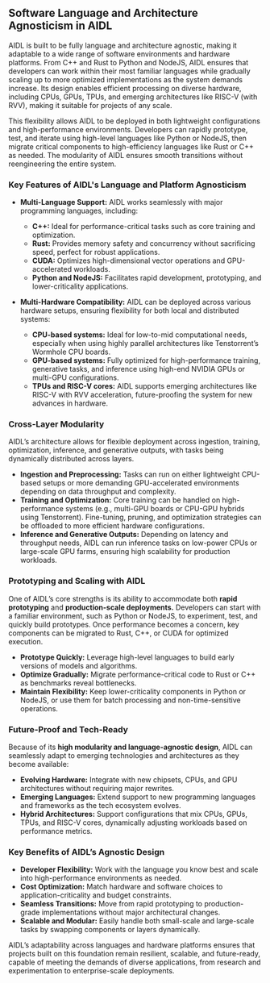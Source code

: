 
## Software Language and Architecture Agnosticism in AIDL

AIDL is built to be fully language and architecture agnostic, making it adaptable to a wide range of software environments and hardware platforms. From C++ and Rust to Python and NodeJS, AIDL ensures that developers can work within their most familiar languages while gradually scaling up to more optimized implementations as the system demands increase. Its design enables efficient processing on diverse hardware, including CPUs, GPUs, TPUs, and emerging architectures like RISC-V (with RVV), making it suitable for projects of any scale.

This flexibility allows AIDL to be deployed in both lightweight configurations and high-performance environments. Developers can rapidly prototype, test, and iterate using high-level languages like Python or NodeJS, then migrate critical components to high-efficiency languages like Rust or C++ as needed. The modularity of AIDL ensures smooth transitions without reengineering the entire system.

### Key Features of AIDL's Language and Platform Agnosticism

- **Multi-Language Support:** AIDL works seamlessly with major programming languages, including:
  - **C++:** Ideal for performance-critical tasks such as core training and optimization.
  - **Rust:** Provides memory safety and concurrency without sacrificing speed, perfect for robust applications.
  - **CUDA:** Optimizes high-dimensional vector operations and GPU-accelerated workloads.
  - **Python and NodeJS:** Facilitates rapid development, prototyping, and lower-criticality applications.

- **Multi-Hardware Compatibility:** AIDL can be deployed across various hardware setups, ensuring flexibility for both local and distributed systems:
  - **CPU-based systems:** Ideal for low-to-mid computational needs, especially when using highly parallel architectures like Tenstorrent’s Wormhole CPU boards.
  - **GPU-based systems:** Fully optimized for high-performance training, generative tasks, and inference using high-end NVIDIA GPUs or multi-GPU configurations.
  - **TPUs and RISC-V cores:** AIDL supports emerging architectures like RISC-V with RVV acceleration, future-proofing the system for new advances in hardware.

### Cross-Layer Modularity

AIDL’s architecture allows for flexible deployment across ingestion, training, optimization, inference, and generative outputs, with tasks being dynamically distributed across layers. 
- **Ingestion and Preprocessing:** Tasks can run on either lightweight CPU-based setups or more demanding GPU-accelerated environments depending on data throughput and complexity.
- **Training and Optimization:** Core training can be handled on high-performance systems (e.g., multi-GPU boards or CPU-GPU hybrids using Tenstorrent). Fine-tuning, pruning, and optimization strategies can be offloaded to more efficient hardware configurations.
- **Inference and Generative Outputs:** Depending on latency and throughput needs, AIDL can run inference tasks on low-power CPUs or large-scale GPU farms, ensuring high scalability for production workloads.

### Prototyping and Scaling with AIDL

One of AIDL’s core strengths is its ability to accommodate both **rapid prototyping** and **production-scale deployments.** Developers can start with a familiar environment, such as Python or NodeJS, to experiment, test, and quickly build prototypes. Once performance becomes a concern, key components can be migrated to Rust, C++, or CUDA for optimized execution.

- **Prototype Quickly:** Leverage high-level languages to build early versions of models and algorithms.
- **Optimize Gradually:** Migrate performance-critical code to Rust or C++ as benchmarks reveal bottlenecks.
- **Maintain Flexibility:** Keep lower-criticality components in Python or NodeJS, or use them for batch processing and non-time-sensitive operations.

### Future-Proof and Tech-Ready

Because of its **high modularity and language-agnostic design**, AIDL can seamlessly adapt to emerging technologies and architectures as they become available:
- **Evolving Hardware:** Integrate with new chipsets, CPUs, and GPU architectures without requiring major rewrites.
- **Emerging Languages:** Extend support to new programming languages and frameworks as the tech ecosystem evolves.
- **Hybrid Architectures:** Support configurations that mix CPUs, GPUs, TPUs, and RISC-V cores, dynamically adjusting workloads based on performance metrics.

### Key Benefits of AIDL’s Agnostic Design

- **Developer Flexibility:** Work with the language you know best and scale into high-performance environments as needed.
- **Cost Optimization:** Match hardware and software choices to application-criticality and budget constraints.
- **Seamless Transitions:** Move from rapid prototyping to production-grade implementations without major architectural changes.
- **Scalable and Modular:** Easily handle both small-scale and large-scale tasks by swapping components or layers dynamically.

AIDL’s adaptability across languages and hardware platforms ensures that projects built on this foundation remain resilient, scalable, and future-ready, capable of meeting the demands of diverse applications, from research and experimentation to enterprise-scale deployments.

